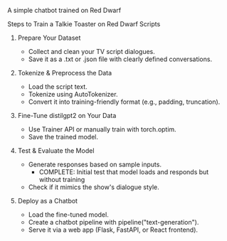 A simple chatbot trained on Red Dwarf

Steps to Train a Talkie Toaster on Red Dwarf Scripts
1. Prepare Your Dataset
    - Collect and clean your TV script dialogues.
    - Save it as a .txt or .json file with clearly defined conversations.

2. Tokenize & Preprocess the Data
    - Load the script text.
    - Tokenize using AutoTokenizer.
    - Convert it into training-friendly format (e.g., padding, truncation).

3. Fine-Tune distilgpt2 on Your Data
    - Use Trainer API or manually train with torch.optim.
    - Save the trained model.

4. Test & Evaluate the Model
    - Generate responses based on sample inputs.
        - COMPLETE: Initial test that model loads and responds but without training
    - Check if it mimics the show's dialogue style.

5. Deploy as a Chatbot
    - Load the fine-tuned model.
    - Create a chatbot pipeline with pipeline("text-generation").
    - Serve it via a web app (Flask, FastAPI, or React frontend).